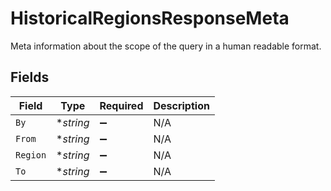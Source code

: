 # HistoricalRegionsResponseMeta

Meta information about the scope of the query in a human readable format.


## Fields

| Field              | Type               | Required           | Description        |
| ------------------ | ------------------ | ------------------ | ------------------ |
| `By`               | **string*          | :heavy_minus_sign: | N/A                |
| `From`             | **string*          | :heavy_minus_sign: | N/A                |
| `Region`           | **string*          | :heavy_minus_sign: | N/A                |
| `To`               | **string*          | :heavy_minus_sign: | N/A                |